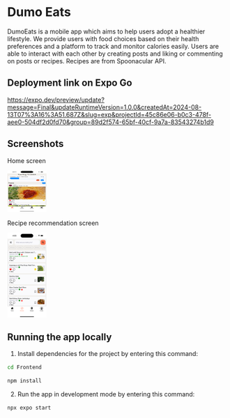 # Dumo Eats

DumoEats is a mobile app which aims to help users adopt a healthier lifestyle. We provide users with food choices based on their health preferences and a platform to track and monitor calories easily. Users are able to interact with each other by creating posts and liking or commenting on posts or recipes. Recipes are from Spoonacular API.

## Deployment link on Expo Go

https://expo.dev/preview/update?message=Final&updateRuntimeVersion=1.0.0&createdAt=2024-08-13T07%3A16%3A51.687Z&slug=exp&projectId=45c86e06-b0c3-478f-aee0-504df2d0fd70&group=89d2f574-65bf-40cf-9a7a-83543274b1d9

## Screenshots

Home screen

<img src="Images/HomepageUI.png" alt="Home screen" width="90" height="95">

Recipe recommendation screen

<img src="Images/RecipesUI.png" alt="Recipe recommendation screen" width="90" height="195">


## Running the app locally

1. Install dependencies for the project by entering this command:

```bash
cd Frontend
```

```bash
npm install
```

2. Run the app in development mode by entering this command:

```bash
npx expo start
```

